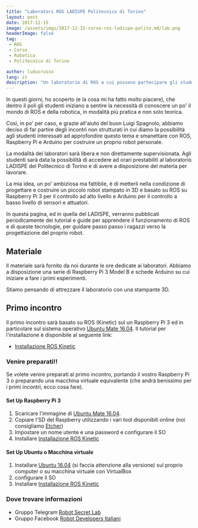 ```yaml
---
title: "Laboratori ROS LADISPE Politecnico di Torino"
layout: post
date: 2017-12-15
image: /assets/imgs/2017-12-15-corso-ros-ladispe-polito.md/lab.png
headerImage: false
tag:
 - ROS
 - Corso
 - Robotica
 - Politecnico di Torino

author: ludusrusso
lang: it
description: "Un laboratorio di ROS a cui possono partecipare gli studenti del Politecnico di Torino"
---
```


In questi giorni, ho scoperto (e la cosa mi ha fatto molto piacere), che dentro
il poli gli studenti iniziano a sentire la necessità di conoscere un po' il mondo
di ROS e della robotica, in modalità più pratica e non solo teorica.

Così, in po' per caso, e grazie all'aiuto del buon Luigi Spagnolo, abbiamo deciso di
far partire degli incontri non strutturati in cui diamo la possibilità agli studenti
interessati ad approfondire questo tema e smanettare con ROS, Raspberry Pi e Arduino
per costruire un proprio robot personale.

La modalità dei laboratori sarà libera e non direttamente supervisionata. Agli studenti
sarà data la possibilità di accedere ad orari prestabiliti al laboratorio LADISPE
del Politecnico di Torino e di avere a disposizione del materia per lavorare.

La mia idea, un po' ambiziosa ma fattibile, è di metterli nella condizione di progettare
e costruire un piccolo robot stampato in 3D e basato su ROS su Raspberry Pi 3 per il
controllo ad alto livello e Arduino per il controllo a basso livello di sensori e
attuatori.

In questa pagina, ed in quella del LADISPE, verranno pubblicati periodicamente
dei tutorial e guide per apprendere il funzionamento di ROS e di queste tecnologie,
per guidare passo passo i ragazzi verso la progettazione del proprio robot.

## Materiale

Il materiale sarà fornito da noi durante le ore dedicate ai laboratori.
Abbiamo a disposizione una serie di Raspberry Pi 3 Model B e schede Arduino su cui
iniziare a fare i primi esperimenti.

Stiamo pensando di attrezzare il laboratorio con una stampante 3D.

## Primo incontro

Il primo incontro sarà basato su ROS (Kinetic) sul un Raspberry Pi 3
ed in particolare sul sistema operativo [Ubuntu Mate 16.04](https://ubuntu-mate.org/download/).
Il tutorial per l'installazione è disponibile al seguente link:

 - [Installazione ROS Kinetic](http://wiki.ros.org/kinetic/Installation/Debian)

### Venire preparati!!

Se volete venire preparati al primo incontro, portando il vostro Raspberry Pi 3
o preparando una macchina virtuale equivalente (che andrà benissimo per i primi
incontri, ecco cosa fare).

#### Set Up Raspberry Pi 3

 1. Scaricare l'immagine di [Ubuntu Mate 16.04](https://ubuntu-mate.org/download/).
 2. Copiare l'SD del Raspberry utilizzando i vari tool disponibili online (noi consigliamo [Etcher](https://etcher.io/))
 3. Impostare un nome utente e una password e configurare il SO
 4. Installare [Installazione ROS Kinetic](http://wiki.ros.org/kinetic/Installation/Debian)


#### Set Up Ubuntu o Macchina virtuale

 1. Installare [Ubuntu 16.04](https://www.ubuntu-it.org/download) (si faccia attenzione alla versione) sul proprio computer o su macchina virtuale con VirtualBox
 2. configurare il SO
 3. Installare [Installazione ROS Kinetic](http://wiki.ros.org/kinetic/Installation/Debian)


### Dove trovare informazioni

- Gruppo Telegram [Robot Secret Lab](https://t.me/joinchat/AXbBRBH-FYXqeLiFGz54bA)
- Gruppo Facebook [Robot Developers Italiani](https://www.facebook.com/groups/493163691070528)
